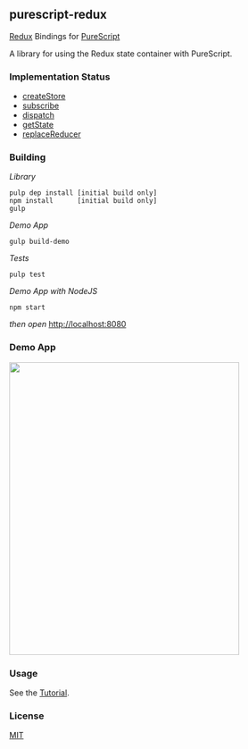 ## purescript-redux

<a href="http://redux.js.org/" target="_blank">Redux</a> Bindings for <a href="http://www.purescript.org/" target="_blank">PureScript</a>

A library for using the Redux state container with PureScript.

### Implementation Status

- <a href="http://redux.js.org/docs/api/createStore.html" target="_blank">createStore</a>
- <a href="http://redux.js.org/docs/api/Store.html#subscribe" target="_blank">subscribe</a>
- <a href="http://redux.js.org/docs/api/Store.html#dispatch" target="_blank">dispatch</a>
- <a href="http://redux.js.org/docs/api/Store.html#getState" target="_blank">getState</a>
- <a href="http://redux.js.org/docs/api/Store.html#replaceReducer" target="_blank">replaceReducer</a>

### Building

*Library*

```shell
pulp dep install [initial build only]
npm install      [initial build only]
gulp
```

*Demo App*

```shell
gulp build-demo
```

*Tests*

```shell
pulp test
```

*Demo App with NodeJS*
```shell
npm start
```
*then open* <a href="http://localhost:8080">http://localhost:8080</a>

### Demo App

<img src="http://fs5.directupload.net/images/160116/4d9ovm7e.png" width="412" height="524">

### Usage

See the <a href="https://github.com/brakmic/purescript-redux/blob/master/Tutorial.md">Tutorial</a>.

### License

<a href="https://github.com/brakmic/purescript-redux/blob/master/LICENSE">MIT</a>
